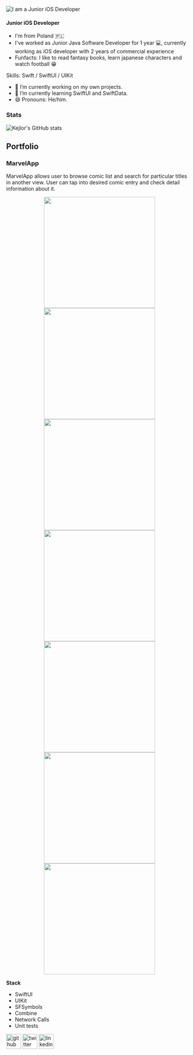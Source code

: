 ![I am a Junior iOS Developer](banner.png)
#### Junior iOS Developer
- I'm from Poland 🇵🇱
- I've worked as Junior Java Software Developer for 1 year 💻, currently working as iOS developer with 2 years of commercial experience
- Funfacts: I like to read fantasy books, learn japanese characters and watch football 😁

Skills: Swift / SwiftUI / UIKit

- 🔭 I’m currently working on my own projects. 
- 🌱 I’m currently learning SwiftUI and SwiftData.
- 😄 Pronouns: He/him. 

### Stats
![Kejlor's GitHub stats](https://github-readme-stats.vercel.app/api?username=kejlor&show_icons=true&theme=radical)

## Portfolio

### MarvelApp
MarvelApp allows user to browse comic list and search for particular titles in another view. User can tap into desired comic entry and check detail information about it.

<p align="center">
  <img src="https://github.com/kejlor/MarvelApp/blob/master/Images/browser.png" width="300"/>
  <img src="https://github.com/kejlor/MarvelApp/blob/master/Images/browseEmpty.png" width="300"/>
  <img src="https://github.com/kejlor/MarvelApp/blob/master/Images/detail1.png" width="300"/>
  <img src="https://github.com/kejlor/MarvelApp/blob/master/Images/detail2.png" width="300"/>
  <img src="https://github.com/kejlor/MarvelApp/blob/master/Images/home.png" width="300"/>
  <img src="https://github.com/kejlor/MarvelApp/blob/master/Images/browse.gif" width="300"/>
  <img src="https://github.com/kejlor/MarvelApp/blob/master/Images/list.gif" width="300"/>
</p>

**Stack**
- SwiftUI
- UIKit
- SFSymbols
- Combine
- Network Calls
- Unit tests

[<img src='https://cdn.jsdelivr.net/npm/simple-icons@3.0.1/icons/github.svg' alt='github' height='40'>](https://github.com/kejlor)  [<img src='https://cdn.jsdelivr.net/npm/simple-icons@3.0.1/icons/twitter.svg' alt='twitter' height='40'>](https://twitter.com/BartDev)  [<img src='https://cdn.jsdelivr.net/npm/simple-icons@3.0.1/icons/linkedin.svg' alt='linkedin' height='40'>](https://www.linkedin.com/in/bartosz-wojtkowiak-7659311a3/)
